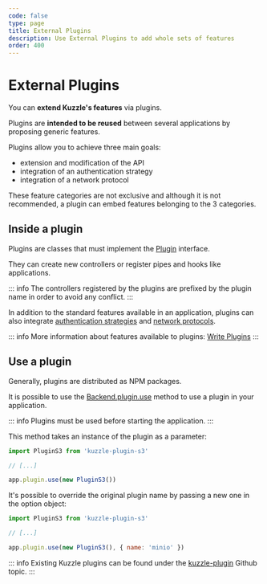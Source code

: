 ```yaml
---
code: false
type: page
title: External Plugins
description: Use External Plugins to add whole sets of features
order: 400
---
```


# External Plugins

You can **extend Kuzzle's features** via plugins.

Plugins are **intended to be reused** between several applications by proposing generic features.

Plugins allow you to achieve three main goals:
 - extension and modification of the API
 - integration of an authentication strategy
 - integration of a network protocol

These feature categories are not exclusive and although it is not recommended, a plugin can embed features belonging to the 3 categories.

## Inside a plugin

Plugins are classes that must implement the [Plugin](/core/2/some-link) interface.  

They can create new controllers or register pipes and hooks like applications.

::: info
The controllers registered by the plugins are prefixed by the plugin name in order to avoid any conflict.
:::

In addition to the standard features available in an application, plugins can also integrate [authentication strategies](/core/2/some-link) and [network protocols](/core/2/some-link).

::: info
More information about features available to plugins: [Write Plugins](/core/2/guides/write-plugins)
:::


## Use a plugin

Generally, plugins are distributed as NPM packages.  

It is possible to use the [Backend.plugin.use](/core/2/some-link) method to use a plugin in your application.  

::: info
Plugins must be used before starting the application.
:::

This method takes an instance of the plugin as a parameter:

```js
import PluginS3 from 'kuzzle-plugin-s3'

// [...]

app.plugin.use(new PluginS3())
```

It's possible to override the original plugin name by passing a new one in the option object:

```js
import PluginS3 from 'kuzzle-plugin-s3'

// [...]

app.plugin.use(new PluginS3(), { name: 'minio' })
```

::: info
Existing Kuzzle plugins can be found under the [kuzzle-plugin](https://github.com/topics/kuzzle-plugin) Github topic.
:::
